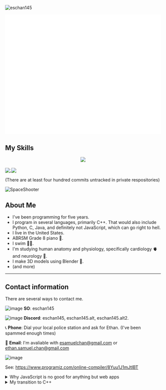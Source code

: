 <p align="left"> <img src="https://komarev.com/ghpvc/?username=eschan145&label=Profile%20views&color=0e75b6&style=flat" alt="eschan145" /> </p>

![GitHub Metrics](github-metrics.svg)

## My Skills

<p align="center">
  <a href="https://github.com/eschan145">
    <img src="https://skillicons.dev/icons?i=cpp,c,python,unreal,notion,blender,windows,latex,ps,github,discord&theme=light" />
  </a>
</p>

<a href="https://github.com/eschan145">
  <img align="center" src="https://github-readme-stats.vercel.app/api?username=eschan145&show_icons=true&theme=responsive&rank_icon=percentile&include_all_commits=true" />
</a>
<a href="https://github.com/eschan145">
  <img align="center" src="https://github-readme-stats.vercel.app/api/top-langs/?username=eschan145&langs_count=4&custom_title=Languages&exclude_repo=depraylib,depbox2d,depchipmunk" />
</a>

(There are at least four hundred commits untracked in private respositories)

![SpaceShooter](https://api.githubtrends.io/user/svg/eschan145/repos?time_range=one_year&include_private=True&group=other&loc_metric=changed&theme=classic)


## About Me

* I've been programming for five years.
* I program in several languages, primarily C++. That would also include Python, C, Java, and definitely not JavaScript, which can go right to hell.
* I live in the United States.
* ABRSM Grade 8 piano 🎹.
* I swim 🏊‍♂️.
* I'm studying human anatomy and physiology, specifically cardiology 🫀 and neurology 🧠.
* I make 3D models using Blender 🍩.
* (and more)

---

## Contact information

There are several ways to contact me.

![image](https://github.com/user-attachments/assets/0093064e-983a-4fb2-b7b8-79ce466f7c80) **SO**: eschan145

![image](https://github.com/user-attachments/assets/7e36cf58-2076-48a4-8013-4bccb44ba00c) **Discord**: eschan145, eschan145.alt, eschan145.alt2.

📞 **Phone**: Dial your local police station and ask for Ethan. (I've been spammed enough times)

📧 **Email**: I'm avaliable with [esamuelchan@gmail.com](esamuelchan@gmail.com) or [ethan.samuel.chan@gmail.com](ethan.samuel.chan@gmail.com)

![image](https://github.com/user-attachments/assets/454761a9-462b-4607-bcf5-aaa184e26b31)

See: <https://www.programiz.com/online-compiler/8Yuu1J1mJtIBT>

<details>
<summary>Why JavaScript is no good for anything but web apps</summary>

  * It's very slow, with the little static typing it has completely useless in performance.
  * It's only used (or should only be used) for web apps, giving it few features or capabilities and making it even slower.
  * Programmers shouldn't create desktop apps with JS unless they expect your user to own a supercomputer. For example, Visual Studio Code, which is written in a superscript of JavaScript, is much slower than Visual Studio if they are running the same extensions and features enabled. The same with JS apps such as Microsoft Teams, desktop Discord, etc., which use significantly more resources in terms of memory and CPU compared to the browser equivalent.
  * It can be exploited quite easily compared to other languages if you use XSS or CSRF.
  * Stupidly confusing and inconsistent design in some sections (`[] == ![]`).
  * Unnecessarily weird and confusing scoping.

TL;DR: JavaScript should only be used for web applications and used sparingly. It is bad at just about everything else.
</details>

<details>
<summary>My transition to C++</summary>

Recently, I began to transition my development language from Python to C++. This is because I experienced far too many performance issues that even the most highly-optimized code struggled with. I also became interested with powerful technologies, such as Unreal Engine, that used C++ for their primary language. Since I have transitioned to C++ I haven't regretted it. C++ offers me a lot of freedoms that other languages can't offer, and memory issues and safety can be overcome after time and experience. I have began to reprogram many of my previous applications in C++ from Python.
</details>
